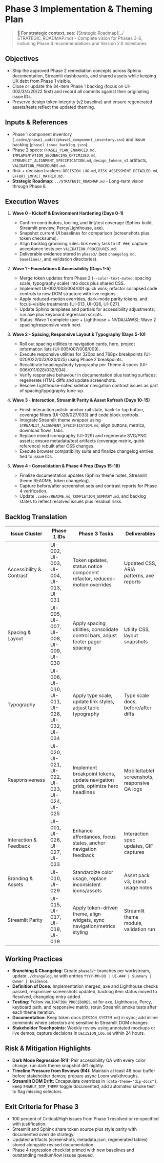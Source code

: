 # Phase 3 Implementation & Theming Plan

> **📍 For strategic context, see:** [Strategic Roadmap](../ STRATEGIC_ROADMAP.md) - Complete vision for Phases 3-6, including Phase 4 recommendations and Version 2.0 milestones.

## Objectives
- Ship the approved Phase 2 remediation concepts across Sphinx documentation, Streamlit dashboards, and shared assets while keeping UX debt from Phase 1 visible.
- Close or update the 34-item Phase 1 backlog (focus on UI-002/3/4/20/22 first) and record all commits against their originating issue IDs.
- Preserve design token integrity (v2 baseline) and ensure regenerated assets/tests reflect the updated theming.

## Inputs & References
- Phase 1 component inventory (`.codex/phase1_audit/phase1_component_inventory.csv`) and issue backlog (`phase1_issue_backlog.json`).
- Phase 2 specs: `PHASE2_PLAN_ENHANCED.md`, `IMPLEMENTATION_SEQUENCING_OPTIMIZED.md`, `STREAMLIT_ALIGNMENT_SPECIFICATION.md`, `design_tokens_v2` artifacts, `VALIDATION_PROCEDURES.md`.
- Risk + decision trackers: `DECISION_LOG.md`, `RISK_ASSESSMENT_DETAILED.md`, `EFFORT_IMPACT_MATRIX.md`.
- **Strategic Roadmap**: `../STRATEGIC_ROADMAP.md` - Long-term vision through Phase 6.

## Execution Waves
1. **Wave 0 - Kickoff & Environment Hardening (Days 0-1)**
   - Confirm contributors, tooling, and lint/test coverage (Sphinx build, Streamlit preview, Percy/Lighthouse, axe).
   - Snapshot current UI baselines for comparison (screenshots plus token checksums).
   - Align backlog grooming rules: link every task to `UI-###`, capture acceptance tests per `VALIDATION_PROCEDURES.md`.
   - Deliverable evidence stored in `phase3/` (see `changelog.md`, `baselines/`, and validation directories).

2. **Wave 1 - Foundations & Accessibility (Days 1-5)**
   - Merge token updates from Phase 2 (`--color-text-muted`, spacing scale, typography scale) into docs plus shared CSS.
   - Implement UI-002/003/004/001 quick wins; refactor collapsed code controls to new DOM structure with live regions.
   - Apply reduced-motion overrides, dark-mode parity tokens, and focus-visible treatments (UI-013, UI-026, UI-027).
   - Update Sphinx templates and partials for accessibility adjustments; run axe plus keyboard regression scripts.
   - Status: Wave 1 complete (axe + Lighthouse + NVDA/JAWS); Wave 2 spacing/responsive work next.

3. **Wave 2 - Spacing, Responsive Layout & Typography (Days 5-10)**
   - Roll out spacing utilities to navigation cards, hero, project information lists (UI-005/007/008/009).
   - Execute responsive utilities for 320px and 768px breakpoints (UI-020/022/023/024/025) using Phase 2 breakpoints.
   - Recalibrate headings/body typography per Theme 4 specs (UI-006/011/028/032/034).
   - Verify responsive behaviour in documentation plus testing surfaces; regenerate HTML diffs and update screenshots.
   - Resolve Lighthouse-noted sidebar navigation contrast issues as part of spacing/typography tune-up.

4. **Wave 3 - Interaction, Streamlit Parity & Asset Refresh (Days 10-15)**
   - Finish interaction polish: anchor rail state, back-to-top button, coverage filters (UI-026/027/033) and code block controls.
   - Integrate Streamlit theme wrapper using `STREAMLIT_ALIGNMENT_SPECIFICATION.md`; align buttons, metrics, download flows, tabs.
   - Replace mixed iconography (UI-029) and regenerate SVG/PNG assets; ensure metadata/test artifacts (coverage matrix, quick reference) rebuilt after CSS changes.
   - Execute browser compatibility suite and finalize changelog entries tied to issue IDs.

5. **Wave 4 - Consolidation & Phase 4 Prep (Days 15-18)**
   - Finalize documentation updates (Sphinx theme notes, Streamlit theme README, token changelog).
   - Capture before/after screenshot sets and contrast reports for Phase 4 verification.
   - Update `.codex/README.md`, `COMPLETION_SUMMARY.md`, and backlog states to reflect resolved issues plus residual risks.

## Backlog Translation
| Issue Cluster | Phase 1 IDs | Phase 3 Tasks | Deliverables |
|---------------|-------------|---------------|--------------|
| Accessibility & Contrast | UI-002, UI-003, UI-004, UI-013, UI-031 | Token updates, status notice component refactor, reduced-motion overrides | Updated CSS, ARIA patterns, axe reports |
| Spacing & Layout | UI-005, UI-007, UI-008, UI-009, UI-030 | Apply spacing utilities, consolidate control bars, adjust footer pager spacing | Utility CSS, layout snapshots |
| Typography | UI-006, UI-010, UI-011, UI-028, UI-032, UI-034 | Apply type scale, update link styles, adjust table typography | Type scale docs, before/after diffs |
| Responsiveness | UI-020, UI-021, UI-022, UI-023, UI-024, UI-025 | Implement breakpoint tokens, update navigation grids, optimize hero headlines | Mobile/tablet screenshots, responsive QA logs |
| Interaction & Feedback | UI-001, UI-026, UI-027, UI-033 | Enhance affordances, focus states, anchor navigation feedback | Interaction spec updates, GIF captures |
| Branding & Assets | UI-010, UI-029 | Standardize color usage, replace inconsistent icons/assets | Asset pack v3, brand usage notes |
| Streamlit Parity | UI-015, UI-017, UI-018, UI-019 | Apply token-driven theme, align widgets, sync navigation/metrics styling | Streamlit theme module, validation run |

## Working Practices
- **Branching & Changelog:** Create `phase3/*` branches per workstream, update `./changelog.md` with entries `YYYY-MM-DD | UI-### | Summary | Owner | Evidence`.
- **Definition of Done:** Implementation merged, axe and Lighthouse checks passed, responsive screenshots updated, backlog item status moved to Resolved, changelog entry added.
- **Testing:** Follow `VALIDATION_PROCEDURES.md` for axe, Lighthouse, Percy, keyboard path, and responsive matrix; rerun Streamlit smoke tests after each theme iteration.
- **Documentation:** Keep token docs (`DESIGN_SYSTEM.md`) in sync; add inline comments where selectors are sensitive to Streamlit DOM changes.
- **Stakeholder Touchpoints:** Weekly review using annotated mockups or live demos; capture decisions in `DECISION_LOG.md` within 24 hours.

## Risk & Mitigation Highlights
- **Dark Mode Regression (R1):** Pair accessibility QA with every color change; run dark theme snapshot diff nightly.
- **Timeline Pressure from Reviews (R4):** Maintain at least 48 hour buffer before stakeholder demos; prepare async Loom walkthroughs.
- **Streamlit DOM Drift:** Encapsulate overrides in `[data-theme="dip-docs"]`, keep `ENABLE_DIP_THEME` toggle documented, add automated smoke test to flag missing selectors.

## Exit Criteria for Phase 3
- 100 percent of Critical/High issues from Phase 1 resolved or re-specified with justification.
- Streamlit and Sphinx share token source plus style parity with documented override strategy.
- Updated artifacts (screenshots, metadata.json, regenerated tables) stored alongside revised documentation.
- Phase 4 regression checklist primed with new baselines and outstanding medium/low issues queued.

